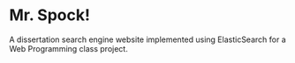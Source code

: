 # Mr. Spock!

A dissertation search engine website implemented using ElasticSearch for a Web Programming class project. 
